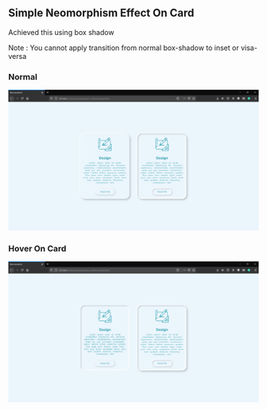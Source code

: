 ## Simple Neomorphism Effect On Card

Achieved this using box shadow

Note : You cannot apply transition from normal box-shadow to inset or visa-versa

### Normal

<img src="./images/Normal.png" width="700"/>

### Hover On Card

<img src="./images/OnHover.png" width="700"/>
